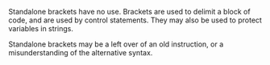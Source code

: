 Standalone brackets have no use. Brackets are used to delimit a block of code, and are used by control statements. They may also be used to protect variables in strings. 

Standalone brackets may be a left over of an old instruction, or a misunderstanding of the alternative syntax.

<?php

// The following brackets are useless : they are a leftover from an older instruction
// if (DEBUG) 
{
    $a = 1;
}

// Here, the extra brackets are useless
for($a = 2; $a < 5; $a++) : {
    $b++;
} endfor;

?>

